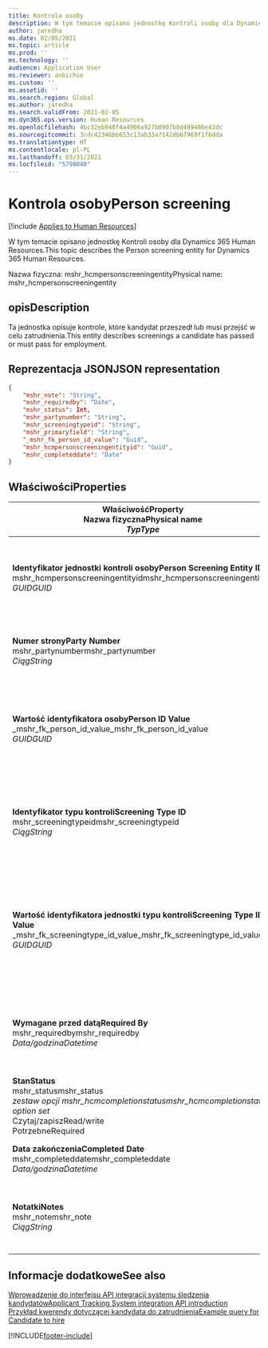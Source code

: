 ```yaml
---
title: Kontrola osoby
description: W tym temacie opisano jednostkę Kontroli osoby dla Dynamics 365 Human Resources.
author: jaredha
ms.date: 02/05/2021
ms.topic: article
ms.prod: ''
ms.technology: ''
audience: Application User
ms.reviewer: anbichse
ms.custom: ''
ms.assetid: ''
ms.search.region: Global
ms.author: jaredha
ms.search.validFrom: 2021-02-05
ms.dyn365.ops.version: Human Resources
ms.openlocfilehash: 4bc32eb948f4a4966a927b0907b8d499486e43dc
ms.sourcegitcommit: 3cdc42346bb653c13ab33a7142dbb7969f1f6dda
ms.translationtype: HT
ms.contentlocale: pl-PL
ms.lasthandoff: 03/31/2021
ms.locfileid: "5798040"
---
```

# <a name="person-screening"></a><span data-ttu-id="6c23e-103">Kontrola osoby</span><span class="sxs-lookup"><span data-stu-id="6c23e-103">Person screening</span></span>

[!include [Applies to Human Resources](../includes/applies-to-hr.md)]

<span data-ttu-id="6c23e-104">W tym temacie opisano jednostkę Kontroli osoby dla Dynamics 365 Human Resources.</span><span class="sxs-lookup"><span data-stu-id="6c23e-104">This topic describes the Person screening entity for Dynamics 365 Human Resources.</span></span>

<span data-ttu-id="6c23e-105">Nazwa fizyczna: mshr_hcmpersonscreeningentity</span><span class="sxs-lookup"><span data-stu-id="6c23e-105">Physical name: mshr_hcmpersonscreeningentity</span></span>

## <a name="description"></a><span data-ttu-id="6c23e-106">opis</span><span class="sxs-lookup"><span data-stu-id="6c23e-106">Description</span></span>

<span data-ttu-id="6c23e-107">Ta jednostka opisuje kontrole, które kandydat przeszedł lub musi przejść w celu zatrudnienia.</span><span class="sxs-lookup"><span data-stu-id="6c23e-107">This entity describes screenings a candidate has passed or must pass for employment.</span></span>

## <a name="json-representation"></a><span data-ttu-id="6c23e-108">Reprezentacja JSON</span><span class="sxs-lookup"><span data-stu-id="6c23e-108">JSON representation</span></span>

```json
{
    "mshr_note": "String",
    "mshr_requiredby": "Date",
    "mshr_status": Int,
    "mshr_partynumber": "String",
    "mshr_screeningtypeid": "String",
    "mshr_primaryfield": "String",
    "_mshr_fk_person_id_value": "Guid",
    "mshr_hcmpersonscreeningentityid": "Guid",
    "mshr_completeddate": "Date"
}
```

## <a name="properties"></a><span data-ttu-id="6c23e-109">Właściwości</span><span class="sxs-lookup"><span data-stu-id="6c23e-109">Properties</span></span>

| <span data-ttu-id="6c23e-110">Właściwość</span><span class="sxs-lookup"><span data-stu-id="6c23e-110">Property</span></span><br><span data-ttu-id="6c23e-111">**Nazwa fizyczna**</span><span class="sxs-lookup"><span data-stu-id="6c23e-111">**Physical name**</span></span><br><span data-ttu-id="6c23e-112">**_Typ_**</span><span class="sxs-lookup"><span data-stu-id="6c23e-112">**_Type_**</span></span> | <span data-ttu-id="6c23e-113">Użycie</span><span class="sxs-lookup"><span data-stu-id="6c23e-113">Use</span></span> | <span data-ttu-id="6c23e-114">opis</span><span class="sxs-lookup"><span data-stu-id="6c23e-114">Description</span></span> |
| --- | --- | --- |
| <span data-ttu-id="6c23e-115">**Identyfikator jednostki kontroli osoby**</span><span class="sxs-lookup"><span data-stu-id="6c23e-115">**Person Screening Entity ID**</span></span><br><span data-ttu-id="6c23e-116">mshr_hcmpersonscreeningentityid</span><span class="sxs-lookup"><span data-stu-id="6c23e-116">mshr_hcmpersonscreeningentityid</span></span><br><span data-ttu-id="6c23e-117">*GUID*</span><span class="sxs-lookup"><span data-stu-id="6c23e-117">*GUID*</span></span> | <span data-ttu-id="6c23e-118">Tylko do odczytu</span><span class="sxs-lookup"><span data-stu-id="6c23e-118">Read-only</span></span><br><span data-ttu-id="6c23e-119">Potrzebne</span><span class="sxs-lookup"><span data-stu-id="6c23e-119">Required</span></span><br><span data-ttu-id="6c23e-120">Wygenerowany przez system</span><span class="sxs-lookup"><span data-stu-id="6c23e-120">System-generated</span></span> | <span data-ttu-id="6c23e-121">Unikalny identyfikator podstawowy dla rekordu kontroli osoby.</span><span class="sxs-lookup"><span data-stu-id="6c23e-121">Unique primary identifier for the person screening record.</span></span> |
| <span data-ttu-id="6c23e-122">**Numer strony**</span><span class="sxs-lookup"><span data-stu-id="6c23e-122">**Party Number**</span></span><br><span data-ttu-id="6c23e-123">mshr_partynumber</span><span class="sxs-lookup"><span data-stu-id="6c23e-123">mshr_partynumber</span></span><br><span data-ttu-id="6c23e-124">*Ciąg*</span><span class="sxs-lookup"><span data-stu-id="6c23e-124">*String*</span></span> | <span data-ttu-id="6c23e-125">Czytaj/zapisz</span><span class="sxs-lookup"><span data-stu-id="6c23e-125">Read/write</span></span><br><span data-ttu-id="6c23e-126">Potrzebne</span><span class="sxs-lookup"><span data-stu-id="6c23e-126">Required</span></span> | <span data-ttu-id="6c23e-127">Numer strony (osoby) skojarzony z kandydatem.</span><span class="sxs-lookup"><span data-stu-id="6c23e-127">The party (person) number associated with the candidate.</span></span> |
| <span data-ttu-id="6c23e-128">**Wartość identyfikatora osoby**</span><span class="sxs-lookup"><span data-stu-id="6c23e-128">**Person ID Value**</span></span><br><span data-ttu-id="6c23e-129">_mshr_fk_person_id_value</span><span class="sxs-lookup"><span data-stu-id="6c23e-129">_mshr_fk_person_id_value</span></span><br><span data-ttu-id="6c23e-130">*GUID*</span><span class="sxs-lookup"><span data-stu-id="6c23e-130">*GUID*</span></span> | <span data-ttu-id="6c23e-131">Tylko do odczytu</span><span class="sxs-lookup"><span data-stu-id="6c23e-131">Read-only</span></span><br><span data-ttu-id="6c23e-132">Potrzebne</span><span class="sxs-lookup"><span data-stu-id="6c23e-132">Required</span></span><br><span data-ttu-id="6c23e-133">Klucz obcy: mshr_dirpersonentityid jednostki mshr_dirpersonentity</span><span class="sxs-lookup"><span data-stu-id="6c23e-133">Foreign key: mshr_dirpersonentityid of mshr_dirpersonentity</span></span> | <span data-ttu-id="6c23e-134">Wygenerowany przez system identyfikator rekordu jednostki strony (osoby).</span><span class="sxs-lookup"><span data-stu-id="6c23e-134">The system-generated identifier of the party (person) entity record.</span></span> |
| <span data-ttu-id="6c23e-135">**Identyfikator typu kontroli**</span><span class="sxs-lookup"><span data-stu-id="6c23e-135">**Screening Type ID**</span></span><br><span data-ttu-id="6c23e-136">mshr_screeningtypeid</span><span class="sxs-lookup"><span data-stu-id="6c23e-136">mshr_screeningtypeid</span></span><br><span data-ttu-id="6c23e-137">*Ciąg*</span><span class="sxs-lookup"><span data-stu-id="6c23e-137">*String*</span></span> | <span data-ttu-id="6c23e-138">Czytaj/zapisz</span><span class="sxs-lookup"><span data-stu-id="6c23e-138">Read/write</span></span><br><span data-ttu-id="6c23e-139">Potrzebne</span><span class="sxs-lookup"><span data-stu-id="6c23e-139">Required</span></span><br><span data-ttu-id="6c23e-140">Klucz obcy: ScreeningType</span><span class="sxs-lookup"><span data-stu-id="6c23e-140">Foreign key: ScreeningType</span></span> | <span data-ttu-id="6c23e-141">Identyfikator typu kontroli zdefiniowanego w części Human Resources.</span><span class="sxs-lookup"><span data-stu-id="6c23e-141">The identifier of the screening type defined in Human Resources.</span></span> |
| <span data-ttu-id="6c23e-142">**Wartość identyfikatora jednostki typu kontroli**</span><span class="sxs-lookup"><span data-stu-id="6c23e-142">**Screening Type ID Value**</span></span><br><span data-ttu-id="6c23e-143">_mshr_fk_screeningtype_id_value</span><span class="sxs-lookup"><span data-stu-id="6c23e-143">_mshr_fk_screeningtype_id_value</span></span><br><span data-ttu-id="6c23e-144">*GUID*</span><span class="sxs-lookup"><span data-stu-id="6c23e-144">*GUID*</span></span> | <span data-ttu-id="6c23e-145">Tylko do odczytu</span><span class="sxs-lookup"><span data-stu-id="6c23e-145">Read-only</span></span><br><span data-ttu-id="6c23e-146">Potrzebne</span><span class="sxs-lookup"><span data-stu-id="6c23e-146">Required</span></span><br><span data-ttu-id="6c23e-147">Klucz obcy: mshr_hcmscreeningtypeentityid jednostki mshr_hcmscreeningtypeentity</span><span class="sxs-lookup"><span data-stu-id="6c23e-147">Foreign key: mshr_hcmscreeningtypeentityid of mshr_hcmscreeningtypeentity</span></span> | <span data-ttu-id="6c23e-148">Wygenerowany przez system identyfikator rekordu typu kontroli w skojarzonej jednostce.</span><span class="sxs-lookup"><span data-stu-id="6c23e-148">System-generated identifier for the screening type record in the associated entity.</span></span> |
| <span data-ttu-id="6c23e-149">**Wymagane przed datą**</span><span class="sxs-lookup"><span data-stu-id="6c23e-149">**Required By**</span></span><br><span data-ttu-id="6c23e-150">mshr_requiredby</span><span class="sxs-lookup"><span data-stu-id="6c23e-150">mshr_requiredby</span></span><br><span data-ttu-id="6c23e-151">*Data/godzina*</span><span class="sxs-lookup"><span data-stu-id="6c23e-151">*Datetime*</span></span> | <span data-ttu-id="6c23e-152">Czytaj/zapisz</span><span class="sxs-lookup"><span data-stu-id="6c23e-152">Read/write</span></span><br><span data-ttu-id="6c23e-153">Opcjonalny</span><span class="sxs-lookup"><span data-stu-id="6c23e-153">Optional</span></span> | <span data-ttu-id="6c23e-154">Data, do której kontrola musi zostać zakończona.</span><span class="sxs-lookup"><span data-stu-id="6c23e-154">The date by which the screening is required to be completed.</span></span> |
| <span data-ttu-id="6c23e-155">**Stan**</span><span class="sxs-lookup"><span data-stu-id="6c23e-155">**Status**</span></span><br><span data-ttu-id="6c23e-156">mshr_status</span><span class="sxs-lookup"><span data-stu-id="6c23e-156">mshr_status</span></span><br><span data-ttu-id="6c23e-157">*zestaw opcji mshr_hcmcompletionstatus*</span><span class="sxs-lookup"><span data-stu-id="6c23e-157">*mshr_hcmcompletionstatus option set*</span></span><br><span data-ttu-id="6c23e-158">Czytaj/zapisz</span><span class="sxs-lookup"><span data-stu-id="6c23e-158">Read/write</span></span><br><span data-ttu-id="6c23e-159">Potrzebne</span><span class="sxs-lookup"><span data-stu-id="6c23e-159">Required</span></span> | <span data-ttu-id="6c23e-160">Dostarcza stan kandydata do kontroli.</span><span class="sxs-lookup"><span data-stu-id="6c23e-160">Provides the candidate’s status for the screening.</span></span> |
| <span data-ttu-id="6c23e-161">**Data zakończenia**</span><span class="sxs-lookup"><span data-stu-id="6c23e-161">**Completed Date**</span></span><br><span data-ttu-id="6c23e-162">mshr_completeddate</span><span class="sxs-lookup"><span data-stu-id="6c23e-162">mshr_completeddate</span></span><br><span data-ttu-id="6c23e-163">*Data/godzina*</span><span class="sxs-lookup"><span data-stu-id="6c23e-163">*Datetime*</span></span> | <span data-ttu-id="6c23e-164">Czytaj/zapisz</span><span class="sxs-lookup"><span data-stu-id="6c23e-164">Read/write</span></span><br><span data-ttu-id="6c23e-165">Opcjonalny</span><span class="sxs-lookup"><span data-stu-id="6c23e-165">Optional</span></span> | <span data-ttu-id="6c23e-166">Data zakończenia kontroli.</span><span class="sxs-lookup"><span data-stu-id="6c23e-166">The date the screening was completed.</span></span> |
| <span data-ttu-id="6c23e-167">**Notatki**</span><span class="sxs-lookup"><span data-stu-id="6c23e-167">**Notes**</span></span><br><span data-ttu-id="6c23e-168">mshr_note</span><span class="sxs-lookup"><span data-stu-id="6c23e-168">mshr_note</span></span><br><span data-ttu-id="6c23e-169">*Ciąg*</span><span class="sxs-lookup"><span data-stu-id="6c23e-169">*String*</span></span> | <span data-ttu-id="6c23e-170">Czytaj/zapisz</span><span class="sxs-lookup"><span data-stu-id="6c23e-170">Read/write</span></span><br><span data-ttu-id="6c23e-171">Opcjonalny</span><span class="sxs-lookup"><span data-stu-id="6c23e-171">Optional</span></span> | <span data-ttu-id="6c23e-172">Notatki do użytku przez menedżerów zatrudniających i rekruterów.</span><span class="sxs-lookup"><span data-stu-id="6c23e-172">Notes for use by hiring managers and recruiters.</span></span> |

## <a name="see-also"></a><span data-ttu-id="6c23e-173">Informacje dodatkowe</span><span class="sxs-lookup"><span data-stu-id="6c23e-173">See also</span></span>

[<span data-ttu-id="6c23e-174">Wprowadzenie do interfejsu API integracji systemu śledzenia kandydatów</span><span class="sxs-lookup"><span data-stu-id="6c23e-174">Applicant Tracking System integration API introduction</span></span>](hr-admin-integration-ats-api-introduction.md)<br>
[<span data-ttu-id="6c23e-175">Przykład kwerendy dotyczącej kandydata do zatrudnienia</span><span class="sxs-lookup"><span data-stu-id="6c23e-175">Example query for Candidate to hire</span></span>](hr-admin-integration-ats-api-candidate-to-hire-example-query.md)



[!INCLUDE[footer-include](../includes/footer-banner.md)]